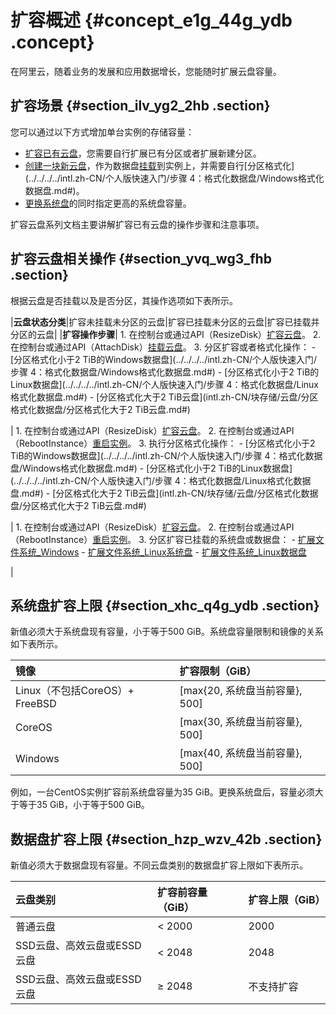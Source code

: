 # 扩容概述 {#concept_e1g_44g_ydb .concept}

在阿里云，随着业务的发展和应用数据增长，您能随时扩展云盘容量。

## 扩容场景 {#section_ilv_yg2_2hb .section}

您可以通过以下方式增加单台实例的存储容量：

-   [扩容已有云盘](intl.zh-CN/块存储/云盘/扩容云盘/扩容云盘容量.md#)，您需要自行扩展已有分区或者扩展新建分区。
-   [创建一块新云盘](intl.zh-CN/块存储/云盘/创建云盘/创建按量付费云盘.md#)，作为数据盘[挂载](intl.zh-CN/块存储/云盘/挂载云盘.md#)到实例上，并需要自行[分区格式化](../../../../intl.zh-CN/个人版快速入门/步骤 4：格式化数据盘/Windows格式化数据盘.md#)。
-   [更换系统盘](intl.zh-CN/块存储/云盘/更换系统盘/更换系统盘（公共镜像）.md#)的同时指定更高的系统盘容量。

扩容云盘系列文档主要讲解扩容已有云盘的操作步骤和注意事项。

## 扩容云盘相关操作 {#section_yvq_wg3_fhb .section}

根据云盘是否挂载以及是否分区，其操作选项如下表所示。

|**云盘状态分类**|扩容未挂载未分区的云盘|扩容已挂载未分区的云盘|扩容已挂载并分区的云盘|
|**扩容操作步骤**| 1.  在控制台或通过API（ResizeDisk）[扩容云盘](intl.zh-CN/块存储/云盘/扩容云盘/扩容云盘容量.md#)。
2.  在控制台或通过API（AttachDisk）[挂载云盘](intl.zh-CN/块存储/云盘/挂载云盘.md#)。
3.  分区扩容或者格式化操作：
    -   [分区格式化小于2 TiB的Windows数据盘](../../../../intl.zh-CN/个人版快速入门/步骤 4：格式化数据盘/Windows格式化数据盘.md#)
    -   [分区格式化小于2 TiB的Linux数据盘](../../../../intl.zh-CN/个人版快速入门/步骤 4：格式化数据盘/Linux格式化数据盘.md#)
    -   [分区格式化大于2 TiB云盘](intl.zh-CN/块存储/云盘/分区格式化数据盘/分区格式化大于2 TiB云盘.md#)

 | 1.  在控制台或通过API（ResizeDisk）[扩容云盘](intl.zh-CN/块存储/云盘/扩容云盘/扩容云盘容量.md#)。
2.  在控制台或通过API（RebootInstance）[重启实例](../../../../intl.zh-CN/实例/管理实例/重启实例.md#)。
3.  执行分区格式化操作：
    -   [分区格式化小于2 TiB的Windows数据盘](../../../../intl.zh-CN/个人版快速入门/步骤 4：格式化数据盘/Windows格式化数据盘.md#)
    -   [分区格式化小于2 TiB的Linux数据盘](../../../../intl.zh-CN/个人版快速入门/步骤 4：格式化数据盘/Linux格式化数据盘.md#)
    -   [分区格式化大于2 TiB云盘](intl.zh-CN/块存储/云盘/分区格式化数据盘/分区格式化大于2 TiB云盘.md#)

 | 1.  在控制台或通过API（ResizeDisk）[扩容云盘](intl.zh-CN/块存储/云盘/扩容云盘/扩容云盘容量.md#)。
2.  在控制台或通过API（RebootInstance）[重启实例](../../../../intl.zh-CN/实例/管理实例/重启实例.md#)。
3.  分区扩容已挂载的系统盘或数据盘：
    -   [扩展文件系统\_Windows](intl.zh-CN/块存储/云盘/扩容云盘/扩展分区和文件系统_Windows.md#)
    -   [扩展文件系统\_Linux系统盘](intl.zh-CN/块存储/云盘/扩容云盘/扩展分区与文件系统_Linux系统盘.md#)
    -   [扩展文件系统\_Linux数据盘](intl.zh-CN/块存储/云盘/扩容云盘/扩展分区与文件系统_Linux数据盘.md#)

 |

## 系统盘扩容上限 {#section_xhc_q4g_ydb .section}

新值必须大于系统盘现有容量，小于等于500 GiB。系统盘容量限制和镜像的关系如下表所示。

|镜像|扩容限制（GiB）|
|:-|:--------|
|Linux（不包括CoreOS）+ FreeBSD|\[max\{20, 系统盘当前容量\}, 500\]|
|CoreOS|\[max\{30, 系统盘当前容量\}, 500\]|
|Windows|\[max\{40, 系统盘当前容量\}, 500\]|

例如，一台CentOS实例扩容前系统盘容量为35 GiB。更换系统盘后，容量必须大于等于35 GiB，小于等于500 GiB。

## 数据盘扩容上限 {#section_hzp_wzv_42b .section}

新值必须大于数据盘现有容量。不同云盘类别的数据盘扩容上限如下表所示。

|云盘类别|扩容前容量（GiB）|扩容上限（GiB）|
|:---|:---------|:--------|
|普通云盘|< 2000|2000|
|SSD云盘、高效云盘或ESSD云盘|< 2048|2048|
|SSD云盘、高效云盘或ESSD云盘|≥ 2048|不支持扩容|

